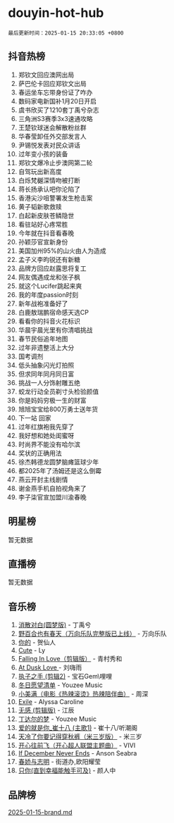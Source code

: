 # douyin-hot-hub

`最后更新时间：2025-01-15 20:33:05 +0800`

## 抖音热榜

1. 郑钦文回应澳网出局
1. 萨巴伦卡回应郑钦文出局
1. 春运坐车忘带身份证了咋办
1. 数码家电新国补1月20日开启
1. 虞书欣买了1210套丁禹兮杂志
1. 三角洲S3赛季3x3速通攻略
1. 王楚钦球迷会解散粉丝群
1. 华春莹卸任外交部发言人
1. 尹锡悦发表对民众讲话
1. 过年变小孩的装备
1. 郑钦文爆冷止步澳网第二轮
1. 自驾玩出新高度
1. 白烁梵樾深情吻被打断
1. 蒋长扬承认吧你沦陷了
1. 香港尖沙咀警署发生枪击案
1. 黄子韬新歌救赎
1. 白起新皮肤苍鳞隐世
1. 看驻站好心疼常胜
1. 今年就在抖音看春晚
1. 孙颖莎官宣新身份
1. 美国加州95%的山火由人为造成
1. 孟子义李昀锐还有新糖
1. 品牌方回应赵露思将复工
1. 网友偶遇成龙和张子枫
1. 就这个Lucifer跳起来爽
1. 我的年度passion时刻
1. 新年战袍准备好了
1. 白鹿敖瑞鹏宿命感天选CP
1. 看看你的抖音火花标识
1. 华晨宇晨光里有你清唱挑战
1. 春节民俗追年地图
1. 过年非遗整活上大分
1. 国考调剂
1. 低头抽象闪光灯拍照
1. 但求同年同月同日富
1. 挑战一人分饰射雕五绝
1. 蛟龙行动全员剃寸头检验颜值
1. 你是妈妈穷极一生的财富
1. 旭旭宝宝给800万勇士送年货
1. 下一站 回家
1. 过年红旗袍我先穿了
1. 我好想和她处闺蜜呀
1. 时尚界不能没有哈尔滨
1. 奖状的正确用法
1. 徐杰韩德龙圆梦脑瘫篮球少年
1. 都2025年了汤姆还是这么倒霉
1. 燕云开封主线剧情
1. 谢金燕手机自拍视角来了
1. 李子柒官宣加盟川渝春晚

## 明星榜

暂无数据

## 直播榜

暂无数据

## 音乐榜

1. [消散对白(圆梦版)](https://sf5-hl-cdn-tos.douyinstatic.com/obj/tos-cn-ve-2774/og4jB5I5IizzoZVAAAzWgBMAsMDWoArfwBOiFs) - 丁禹兮
1. [野百合也有春天（万向乐队完整版已上线）](https://sf5-hl-cdn-tos.douyinstatic.com/obj/tos-cn-ve-2774/oMnUxhRAMiAGBqDtIPBQ7ACYQZFlJCftcgeDJE) - 万向乐队
1. [你的](https://sf5-hl-cdn-tos.douyinstatic.com/obj/tos-cn-ve-2774/oYuIeKf42jB7sEV6B2upMdpYAgfrQWj0FeRegh) - 贺仙人
1. [Cute](https://sf5-hl-cdn-tos.douyinstatic.com/obj/tos-cn-ve-2774/o4IbIzHWKAAB4wsS5qMBRiiAlEBGTpQRNfFvuo) - Ly
1. [Falling In Love（剪辑版）](https://sf5-hl-cdn-tos.douyinstatic.com/obj/tos-cn-ve-2774/o8ajpA8zzgBPahbBIO8AcKGBLJezFCRd1wfP9f) - 青村秀和
1. [ At Dusk  Love ](https://sf5-hl-cdn-tos.douyinstatic.com/obj/tos-cn-ve-2774/o8CrpCf5CaYgI4ZrtQgMQAFEfuGqNnRSDQAPBc) - 刘嗨雨
1. [执子之手 (剪辑2)](https://sf5-hl-cdn-tos.douyinstatic.com/obj/tos-cn-ve-2774/oUoZLQjCc31XzqsBnBQUNgeKtYPBcgbFDwtfcu) - 宝石Gem\哩哩
1. [冬日愿望清单](https://sf5-hl-cdn-tos.douyinstatic.com/obj/tos-cn-ve-2774/oIIgUOeamCFCVAzxN6MFRLIBlLGpUqQxeeHrLE) - Youzee Music
1. [小美满（电影《热辣滚烫》热辣陪伴曲）](https://sf5-hl-cdn-tos.douyinstatic.com/obj/tos-cn-ve-2774/o0GAn2lSgfZIDUgtevCGDQYnFg4CwnrBaxbTZL) - 周深
1. [Exile](https://sf5-hl-cdn-tos.douyinstatic.com/obj/tos-cn-ve-2774/oYj4gAQTknKE3WW0Je8KGmQ7z1cA4FefwtbufD) - Alyssa Caroline
1. [无感 (剪辑版)](https://sf5-hl-cdn-tos.douyinstatic.com/obj/tos-cn-ve-2774/o0eIsUzJBDlQaQFC5OFlgbMEZC1TFYBftOBn6p) - 江辰
1. [丁达尔的梦](https://sf5-hl-cdn-tos.douyinstatic.com/obj/tos-cn-ve-2774/oMU3WirUZBVQkAC9ccG5P2IQirziZM2RTInUY) - Youzee Music
1. [爱的就是你_崔十八 (主歌1)](https://sf5-hl-cdn-tos.douyinstatic.com/obj/tos-cn-ve-2774/oI5BO5DhFZ6UTcNCnZaOCBLtZ7WIMQGfgnXf5E) - 崔十八/听潮阁
1. [天冷了你要记得穿秋裤（米三岁版）](https://sf5-hl-cdn-tos.douyinstatic.com/obj/tos-cn-ve-2774/oQlIwVIDWiZ6BQilAorS7MA0AgCkQDvcZAdm1) - 米三岁
1. [开心往前飞（开心超人联盟主题曲）](https://sf5-hl-cdn-tos.douyinstatic.com/obj/tos-cn-ve-2774/9d8fb7c82cf1421fb93a9fe925275e0a) - VIVI
1. [If December Never Ends](https://sf5-hl-cdn-tos.douyinstatic.com/obj/tos-cn-ve-2774/oY1IQMoTgCFIBg8RZifyqlBBt1UFgitTYmxeOS) - Anson Seabra
1. [春娇与志明](https://sf5-hl-cdn-tos.douyinstatic.com/obj/tos-cn-ve-2774/e530d8fceb7044b39707d7f9ff54add1) - 街道办,欧阳耀莹
1. [只你(直到幸福能触手可及)](https://sf5-hl-cdn-tos.douyinstatic.com/obj/tos-cn-ve-2774/o0lBkRDzFTeaVSUz3ZZSCBVtZ5DIMQGfgmEAuE) - 颜人中

## 品牌榜

[2025-01-15-brand.md](2025-01-15-brand.md)

